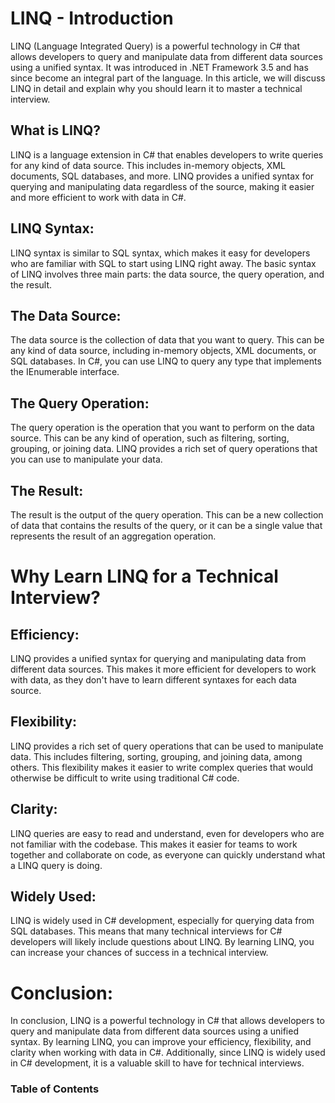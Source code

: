 # LINQ - Introduction

LINQ (Language Integrated Query) is a powerful technology in C# that allows developers to query and manipulate data from different data sources using a unified syntax. It was introduced in .NET Framework 3.5 and has since become an integral part of the language. In this article, we will discuss LINQ in detail and explain why you should learn it to master a technical interview.

## What is LINQ?
LINQ is a language extension in C# that enables developers to write queries for any kind of data source. This includes in-memory objects, XML documents, SQL databases, and more. LINQ provides a unified syntax for querying and manipulating data regardless of the source, making it easier and more efficient to work with data in C#.

## LINQ Syntax:
LINQ syntax is similar to SQL syntax, which makes it easy for developers who are familiar with SQL to start using LINQ right away. The basic syntax of LINQ involves three main parts: the data source, the query operation, and the result.

## The Data Source:
The data source is the collection of data that you want to query. This can be any kind of data source, including in-memory objects, XML documents, or SQL databases. In C#, you can use LINQ to query any type that implements the IEnumerable interface.

## The Query Operation:
The query operation is the operation that you want to perform on the data source. This can be any kind of operation, such as filtering, sorting, grouping, or joining data. LINQ provides a rich set of query operations that you can use to manipulate your data.

## The Result:
The result is the output of the query operation. This can be a new collection of data that contains the results of the query, or it can be a single value that represents the result of an aggregation operation.

# Why Learn LINQ for a Technical Interview?

## Efficiency:
LINQ provides a unified syntax for querying and manipulating data from different data sources. This makes it more efficient for developers to work with data, as they don't have to learn different syntaxes for each data source.

## Flexibility:
LINQ provides a rich set of query operations that can be used to manipulate data. This includes filtering, sorting, grouping, and joining data, among others. This flexibility makes it easier to write complex queries that would otherwise be difficult to write using traditional C# code.

## Clarity:
LINQ queries are easy to read and understand, even for developers who are not familiar with the codebase. This makes it easier for teams to work together and collaborate on code, as everyone can quickly understand what a LINQ query is doing.

## Widely Used:
LINQ is widely used in C# development, especially for querying data from SQL databases. This means that many technical interviews for C# developers will likely include questions about LINQ. By learning LINQ, you can increase your chances of success in a technical interview.

# Conclusion:
In conclusion, LINQ is a powerful technology in C# that allows developers to query and manipulate data from different data sources using a unified syntax. By learning LINQ, you can improve your efficiency, flexibility, and clarity when working with data in C#. Additionally, since LINQ is widely used in C# development, it is a valuable skill to have for technical interviews.

### Table of Contents